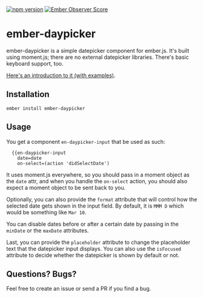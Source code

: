 [![npm version](https://badge.fury.io/js/ember-daypicker.svg)](https://badge.fury.io/js/ember-daypicker)
[![Ember Observer Score](https://emberobserver.com/badges/ember-daypicker.svg)](https://emberobserver.com/addons/ember-daypicker)

# ember-daypicker

ember-daypicker is a simple datepicker component for ember.js. It's built using moment.js; there are no
external datepicker libraries. There's basic keyboard support, too.

[Here's an introduction to it (with examples)](http://enlist.github.io/ember-daypicker/).

## Installation

`ember install ember-daypicker`

## Usage

You get a component `en-daypicker-input` that be used as such:

```
  {{en-daypicker-input
    date=date
    on-select=(action 'didSelectDate')
```

It uses moment.js everywhere, so you should pass in a moment object as the `date` attr,
and when you handle the `on-select` action, you should also expect a moment object to
be sent back to you.

Optionally, you can also provide the `format` attribute that will control how the selected
date gets shown in the input field. By default, it is `MMM D` which would be something like
`Mar 10`.

You can disable dates before or after a certain date by passing in the `minDate` or
the `maxDate` attributes.

Last, you can provide the `placeholder` attribute to change the placeholder text that the datepicker
input displays. You can also use the `isFocused` attribute to decide whether the datepicker
is shown by default or not.

## Questions? Bugs?

Feel free to create an issue or send a PR if you find a bug.

